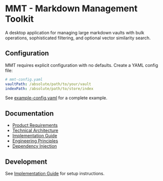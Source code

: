 # MMT - Markdown Management Toolkit

A desktop application for managing large markdown vaults with bulk operations, sophisticated filtering, and optional vector similarity search.

## Configuration

MMT requires explicit configuration with no defaults. Create a YAML config file:

```yaml
# mmt-config.yaml
vaultPath: /absolute/path/to/your/vault
indexPath: /absolute/path/to/store/index
```

See [example-config.yaml](example-config.yaml) for a complete example.

## Documentation

- [Product Requirements](docs/planning/PRD.md)
- [Technical Architecture](docs/planning/technical-architecture.md)
- [Implementation Guide](docs/planning/implementation-guide.md)
- [Engineering Principles](docs/building/principles.md)
- [Dependency Injection](docs/building/dependency-injection.md)

## Development

See [Implementation Guide](docs/planning/implementation-guide.md) for setup instructions.